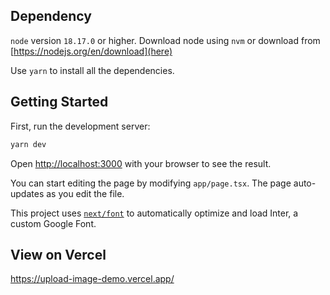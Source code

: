 ## Dependency

`node` version `18.17.0` or higher. Download node using `nvm` or download from [https://nodejs.org/en/download](here)

Use `yarn` to install all the dependencies.

## Getting Started

First, run the development server:

```bash
yarn dev
```

Open [http://localhost:3000](http://localhost:3000) with your browser to see the result.

You can start editing the page by modifying `app/page.tsx`. The page auto-updates as you edit the file.

This project uses [`next/font`](https://nextjs.org/docs/basic-features/font-optimization) to automatically optimize and load Inter, a custom Google Font.

## View on Vercel

https://upload-image-demo.vercel.app/
